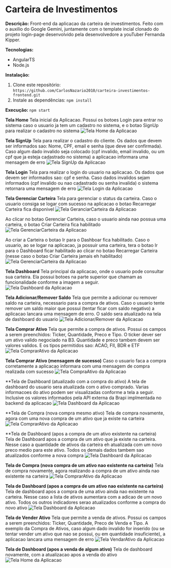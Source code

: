 # Carteira de Investimentos

**Descrição:**
Front-end da aplicacao da carteira de investimentos. Feito com o auxilio do Google Gemini, juntamente com o template incial clonado do projeto login-page desenvolvido pela desenvolvedore a youTuber Fernanda Kipper.

**Tecnologias:**
* AngularTS
* Node.js

**Instalação:**
1. Clone este repositório: `https://github.com/CarlosNazario2010/carteira-investimentos-frontend.git`
2. Instale as dependências: `npm install`   

**Execução:**
`npm start`


**Tela Home**
Tela inicial da Aplicacao. Possui os botoes Login para entrar no sistema caso o usuario ja tem um cadastro no sistema, e o botao SignUp para realizar o cadastro no sistema
![Tela Home da Aplicacao](/src/telasApp/TelaHome.png)


**Tela SignUp**
Tela para realizar o cadastro do cliente. Os dados que devem ser informados sao: Nome, CPF, email e senha (que deve ser confirmada). Caso algum dado invalido seja colocado (cpf invalido, email invalido, ou um cpf que ja esteja cadastrado no sistema) a aplicacao informara uma mensagem de erro
![Tela SignUp da Aplicacao](/src/telasApp/TelaSignUp.png)


**Tela Login**
Tela para realizar o login do usuario na aplicacao. Os dados que devem ser informados sao: cpf e senha. Caso dados invalidos sejam informados (cpf invalido ou nao cadastrado ou senha invalida) o sistema retornara uma mensagem de erro
![Tela Login da Aplicacao](/src/telasApp/TelaLoginComCadastroRealizadoComSucesso.png)


**Tela Gerenciar Carteira**
Tela para gerenciar o status da carteira. Caso o usuario consiga se logar com sucesso na aplicacao o botao Recarregar Carteira fica disponivel
![Tela GeranciarCarteira da Aplicacao](/src/telasApp/TelaGerenciarCarteiraComLoginRealizadoComSucesso.png)

Ao clicar no botao Gerenciar Carteira, caso o usuario ainda nao possua uma carteira, o botao Criar Carteira fica habilitado
![Tela GerenciarCarteira da Aplicacao](/src/telasApp/TelaGerenciarCarteiraComInformeQueOClienteNaoPossuiCarteira.png)

Ao criar a Carteira o botao Ir para o Dashboar fica habilitado. Caso o usuario, ao se logar na aplicacao, ja possuir uma carteira, tera o botao Ir para o Dashboard ficar habilitado ao clicar no botao Recarregar Carteira (nesse caso o botao Criar Carteira jamais eh habilitado)
![Tela GerenciarCarteira da Aplicacao](/src/telasApp/TelaGerenciarCarteiraComInformeDeCarteiraCriadaComSucesso.png)


**Tela Dashboard**
Tela principal da aplicacao, onde o usuario pode consultar sua carteira. Ela possui botoes na parte superior que chamam as funcionalidade conforme a imagem a seguir.
![Tela Dashboard da Aplicacao](/src/telasApp/TelaDashboardIncial.png)


**Tela Adicionar/Remover Saldo**
Tela que permite a adicionar ou remover saldo na carteira, necessario para a compra de ativos. Caso o usuario tente remover um saldo maior que possui (tentar ficar com saldo negativo) a aplicacao lancara uma mensagem de erro. O saldo sera atualizado na tela de dashboard do usuario
![Tela Adicionar/Remover da Aplicacao](/src/telasApp/TelaAdicionarRemoverSaldo)


**Tela Comprar Ativo**
Tela que permite a compra de ativos. Possui os campos a serem preenchidos: Ticker, Quantidade, Preco e Tipo. O ticker dever ser um ativo valido negociado na B3. Quantidade e preco tambem devem ser valores validos. E os tipos permitidos sao: ACAO, FII, BDR e ETF
![Tela ComprarAtivo da Aplicacao](/src/telasApp/TelaComprarAtivos.png)


**Tela Comprar Ativo (mensagem de sucesso)**
Caso o usuario faca a compra corretamente a aplicacao informara com uma mensagem de compra realizada com sucesso
![Tela CompraAtivo da Aplicacao](/src/telasApp/TelaComCompraFeitaComSucesso.png)


**Tela de Dashboard (atualizado com a compra do ativo)
A tela de dashboard do usuario sera atualizada com  o ativo comprado. Varias informacoes do ativo podem ser visualizadas conforme a tela a seguir. Inclusive os valores informados pela API externa da Brapi implmentada no backend da aplicacao
![Tela Dashboard da Aplicacao](/src/telasApp/TelaDashboardComACompraRealizada.png)


**Tela de Compra (nova compra mesmo ativo)
Tela de compra novamente, agora com uma nova compra de um ativo que ja existe na carteira
![Tela ComprarAtivo da Aplicacao](/src/telasApp/TelaCompraComNovaCompraAtivoExistente.png)


**Tela de Dashboard (apos a compra de um ativo existente na carteira)
Tela de Dashboard apos a compra de um ativo que ja existe na carteira. Nesse caso a quantidade de ativos da carteira eh atualizada com um novo preco medio para este ativo. Todos os demais dados tambem sao atualizados conforme a nova compra
![Tela Dashboard da Aplicacao](/src/telasApp/TelaDashboardComNovaCompraMesmoAtivo.png)


**Tela de Compra (nova compra de um ativo nao existente na carteira)**
Tela de compra novamente, agora realizando a compra de um ativo ainda nao existente na carteira
![Tela ComprarAtivo da Aplicacao](/src/telasApp/TelaCompraComNovaCompraAtivoNaoExistente.png)


**Tela de Dashboard (apos a compra de um ativo nao existente na carteira)**
Tela de dashboard apos a compra de uma ativo ainda nao existente na carteira. Nesse caso a lista de ativos aumentara com a adicao de um novo ativo. Todos os outros indicadores serao atualizados conforme a compra do novo ativo
![Tela Dashboard da Aplicacao](/src/telasApp/TelaDashboardComNovaCompraAtivoDiferente.png)

**Tela de Vender Ativo**
Tela que permite a venda de ativos. Possui os campos a serem preenchidos: Ticker, Quantidade, Preco de Venda e Tipo. A exemplo da Compra de Ativos, caso algum dado invalido for inserido (ou se tentar vender um ativo que nao se possui, ou em quantidade insuficiente), a aplicacao lancara uma mensagem de erro 
![Tela VendarAtivo da Aplicacao](/src/telasApp/TelaVendaAtivo.png)

**Tela de Dashboard (apos a venda de algum ativo)**
Tela de dashboard novamente, com a atualizacao apos a venda do ativo
![Tela Home da Aplicacao](/src/telasApp/TelaDashboardComAVendaRealizada.png)








